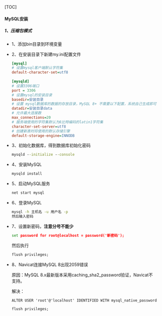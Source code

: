 [TOC]



#### MySQL安装

##### 1、压缩包模式

- 1、添加bin目录到环境变量

- 2、在安装目录下新建my.ini配置文件

  ~~~ ini
  [mysql]
  # 设置mysql客户端默认字符集
  default-character-set=utf8
   
  [mysqld]
  # 设置3306端口
  port = 3306
  # 设置mysql的安装目录
  basedir=安装目录
  # 设置 mysql数据库的数据的存放目录，MySQL 8+ 不需要以下配置，系统自己生成即可，否则有可能报错
  datadir=安装目录data
  # 允许最大连接数
  max_connections=20
  # 服务端使用的字符集默认为8比特编码的latin1字符集
  character-set-server=utf8
  # 创建新表时将使用的默认存储引擎
  default-storage-engine=INNODB
  ~~~

- 3、初始化数据库，得到数据库初始化密码

  ~~~ cmd
  mysqld --initialize --console
  ~~~

- 4、安装MySQL

  ~~~ cmd
  mysqld install
  ~~~

- 5、启动MySQL服务

  ~~~ cmd
  net start mysql
  ~~~

- 6、登录MySQL

  ~~~ cmd
  mysql -h 主机名 -u 用户名 -p
  然后输入密码
  ~~~

- 7、设置新密码，**注意分号不能少**

  ~~~ cmd
  set password for root@localhost = password('新密码');  
  ~~~

  然后执行

  ~~~ cmd
  flush privileges;  
  ~~~

- 8、Navicat连接MySQL 8出现2059错误

  原因：MySQL 8.x最新版本采用caching_sha2_password验证，Navicat不支持。

  解决：

  ~~~ cmd
  ALTER USER 'root'@'localhost' IDENTIFIED WITH mysql_native_password BY 'password';
  
  flush privileges; 
  ~~~

  